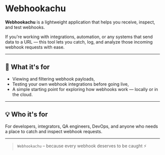 # Webhookachu

**Webhookachu** is a lightweight application that helps you receive, inspect, and test webhooks.

If you're working with integrations, automation, or any systems that send data to a URL — this tool lets you catch, log, and analyze those incoming webhook requests with ease.

---

## 🎯 What it's for

- Viewing and filtering webhook payloads,
- Testing your own webhook integrations before going live,
- A simple starting point for exploring how webhooks work — locally or in the cloud.

---

## 💡 Who it's for

For developers, integrators, QA engineers, DevOps, and anyone who needs a place to catch and inspect webhook requests.

---

> `Webhookachu` – because every webhook deserves to be caught ⚡

